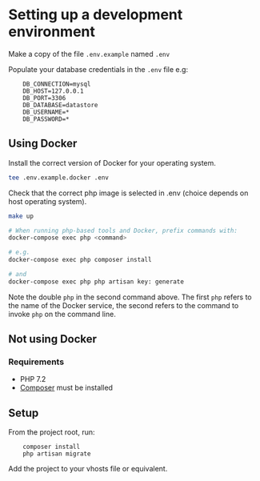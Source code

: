 # Setting up a development environment

Make a copy of the file `.env.example` named `.env`

Populate your database credentials in the `.env` file e.g:

        DB_CONNECTION=mysql
        DB_HOST=127.0.0.1
        DB_PORT=3306
        DB_DATABASE=datastore
        DB_USERNAME=*
        DB_PASSWORD=*


## Using Docker

Install the correct version of Docker for your operating system. 

```sh
tee .env.example.docker .env
```
Check that the correct php image is selected in .env (choice depends on host operating system).

```sh
make up
```

```sh
# When running php-based tools and Docker, prefix commands with:
docker-compose exec php <command>

# e.g.
docker-compose exec php composer install

# and
docker-compose exec php php artisan key: generate
```

Note the double `php` in the second command above. The first `php` refers to the name of the Docker service, the second refers to the command to invoke `php` on the command line.


## Not using Docker

### Requirements

- PHP 7.2
- [Composer](https://getcomposer.org/) must be installed

## Setup

From the project root, run:

        composer install
        php artisan migrate
        
Add the project to your vhosts file or equivalent.
